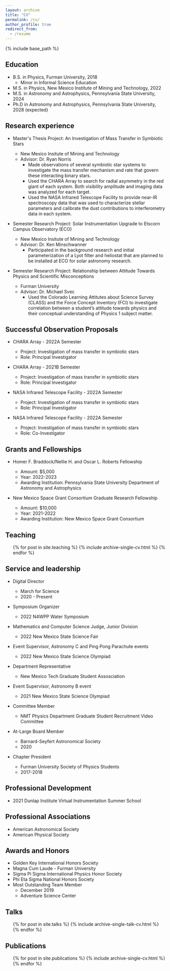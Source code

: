 ```yaml
---
layout: archive
title: "CV"
permalink: /cv/
author_profile: true
redirect_from:
  - /resume
---
```


{% include base_path %}

Education
-----

* B.S. in Physics, Furman University, 2018
  * Minor in Informal Science Education
* M.S. in Physics, New Mexico Institute of Mining and Technology, 2022
* M.S. in Astronomy and Astrophysics, Pennsylvania State University, 2024
* Ph.D in Astronomy and Astrophysics, Pennsylvania State University, 2028 (expected)

Research experience
-----

* Master's Thesis Project: An Investigation of Mass Transfer in Symbiotic Stars
  * New Mexico Insitute of Mining and Technology
  * Advisor: Dr. Ryan Norris
     * Made observations of several symbiotic star systems to investigate the mass transfer mechanism and rate that govern these interacting binary stars.
     * Used the CHARA Array to search for radial asymmetry in the red giant of each system. Both visibility amplitude and imaging data was analyzed for each target.
     * Used the NASA Infrared Telescope Facility to provide near-IR spectroscopy data that was used to characterize stellar parameters and calibrate the dust contributions to interferometry data in each system.


* Semester Research Project: Solar Instrumentation Upgrade to Etscorn Campus Observatory (ECO)
  * New Mexico Insitute of Mining and Technology
  * Advisor: Dr. Ken Minschwanner
    * Participated in the background research and initial parameterization of a Lyot filter and heliostat that are planned to be installed at ECO for solar astronomy research.

* Semester Research Project: Relationship between Attitude Towards Physics and Scientific Misconceptions
  * Furman University
  * Advisor: Dr. Michael Svec
    * Used the Colorado Learning Attitutes about Science Survey (CLASS) and the Force Concept Inventory (FCI) to investigate correlation between a student’s attitude towards physics and their conceptual understanding of Physics 1 subject matter.
  
Successful Observation Proposals
-----

* CHARA Array - 2022A Semester
  * Project: Investigation of mass transfer in symbiotic stars
  * Role: Principal Investigator

* CHARA Array - 2021B Semester
  * Project: Investigation of mass transfer in symbiotic stars
  * Role: Principal Investigator

* NASA Infrared Telescope Facility - 2022A Semester
  * Project: Investigation of mass transfer in symbiotic stars
  * Role: Principal Investigator

* NASA Infrared Telescope Facility - 2022A Semester
  * Project: Investigation of mass transfer in symbiotic stars
  * Role: Co-Investigator

Grants and Fellowships
-----

* Homer F. Braddock/Nellie H. and Oscar L. Roberts Fellowship
  * Amount: $5,000
  * Year: 2022-2023
  * Awarding Institution: Pennsylvania State University Department of Astronomy and Astrophysics

* New Mexico Space Grant Consortium Graduate Research Fellowship
  * Amount: $10,000
  * Year: 2021-2022
  * Awarding Institution: New Mexico Space Grant Consortium

Teaching
-----

  <ul>{% for post in site.teaching %}
    {% include archive-single-cv.html %}
  {% endfor %}</ul>
  
Service and leadership
-----

* Digital Director
  * March for Science
  * 2020 - Present

* Symposium Organizer
  * 2022 N4WPP Water Symposium

* Mathematics and Computer Science Judge, Junior Division
  * 2022 New Mexico State Science Fair

* Event Supervisor, Astronomy C and Ping Pong Parachute events
  * 2022 New Mexico State Science Olympiad

* Department Representative
  * New Mexico Tech Graduate Student Assosciation

* Event Supervisor, Astronomy B event
  * 2021 New Mexico State Science Olympiad

* Committee Member
  * NMT Physics Department Graduate Student Recruitment Video Committee
  
* At-Large Board Member
  * Barnard-Seyfert Astronomical Society
  * 2020

* Chapter President
  * Furman University Society of Physics Students
  * 2017-2018

Professional Development
-----

* 2021 Dunlap Institute Virtual Instrumentation Summer School

Professional Associations
-----

* American Astronomical Society
* American Physical Society

Awards and Honors
-----

* Golden Key International Honors Society
* Magna Cum Laude - Furman University
* Sigma Pi Sigma International Physics Honor Society
* Phi Eta Sigma National Honors Society
* Most Outstanding Team Member
  * December 2019
  * Adventure Science Center

Talks
-----

  <ul>{% for post in site.talks %}
    {% include archive-single-talk-cv.html %}
  {% endfor %}</ul>

Publications
-----

  <ul>{% for post in site.publications %}
    {% include archive-single-cv.html %}
  {% endfor %}</ul>
